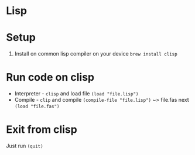 # Lisp

# Setup
1. Install on common lisp compiler on your device `brew install clisp`

# Run code on clisp

- Interpreter - `clisp` and load file `(load "file.lisp")`
- Compile - `clip` and compile `(compile-file "file.lisp")` ~> file.fas next `(load "file.fas")`

# Exit from clisp

Just run `(quit)`
